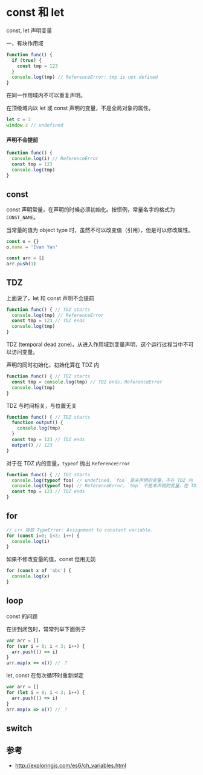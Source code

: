 # const 和 let

const, let 声明变量

一，有块作用域

```js
function func() {
  if (true) {
    const tmp = 123
  }
  console.log(tmp) // ReferenceError: tmp is not defined
}
```

在同一作用域内不可以重复声明。

在顶级域内以 let 或 const 声明的变量，不是全局对象的属性。

```js
let c = 3
window.c // undefined
```

#### 声明不会提前

```js
function func() {
  console.log(i) // ReferenceError
  const tmp = 123
  console.log(tmp)
}
```

## const

const 声明常量，在声明的时候必须初始化。按惯例，常量名字的格式为 `CONST_NAME`。

当常量的值为 object type 时，虽然不可以改变值（引用），但是可以修改属性。

```js
const o = {}
o.name = 'Ivan Yan'

const arr = []
arr.push(1)
```

## TDZ

上面说了，let 和 const 声明不会提前

```js
function func() { // TDZ starts
  console.log(tmp) // ReferenceError
  const tmp = 123 // TDZ ends
  console.log(tmp)
}
```

TDZ (temporal dead zone)，从进入作用域到变量声明，这个运行过程当中不可以访问变量。

声明的同时初始化，初始化算在 TDZ 内

```js
function func() { // TDZ starts
  const tmp = console.log(tmp) // TDZ ends，ReferenceError
  console.log(tmp)
}
```

TDZ 与时间相关，与位置无关

```js
function func() { // TDZ starts
  function output() {
    console.log(tmp)
  }
  const tmp = 123 // TDZ ends
  output() // 123
}
```

对于在 TDZ 内的变量，`typeof` 抛出 `ReferenceError`

```js
function func() { // TDZ starts
  console.log(typeof foo) // undefined，`foo` 是未声明的变量，不在 TDZ 内
  console.log(typeof tmp) // ReferenceError，`tmp` 不是未声明的变量，在 TDZ 内
  const tmp = 123 // TDZ ends
}
```

## for

```js
// i++ 导致 TypeError: Assignment to constant variable.
for (const i=0; i<3; i++) {
  console.log(i)
}
```

如果不修改变量的值，const 但用无妨

```js
for (const x of 'abc') {
  console.log(x)
}
```

## loop

const 的问题

在讲到闭包时，常常列举下面例子

```js
var arr = []
for (var i = 0; i < 3; i++) {
  arr.push(() => i)
}
arr.map(x => x()) // ？
```

let, const 在每次循环时重新绑定

```js
var arr = []
for (let i = 0; i < 3; i++) {
  arr.push(() => i)
}
arr.map(x => x()) // ？
```

## switch



## 参考

- <http://exploringjs.com/es6/ch_variables.html>
